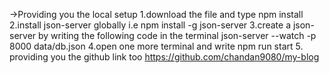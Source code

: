 ->Providing you the local setup 
1.download the file and type npm install
2.install json-server globally i.e npm install -g  json-server
3.create a json-server by writing the following code in the terminal
json-server --watch -p 8000 data/db.json
4.open one more terminal and write 
npm run start
5. providing you the github link too
https://github.com/chandan9080/my-blog